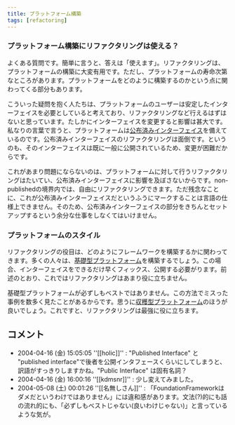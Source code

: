 ```yaml
---
title: プラットフォーム構築
tags: [refactoring]
---
```


### プラットフォーム構築にリファクタリングは使える？

よくある質問です。簡単に言うと、答えは「使えます」。リファクタリングは、プラットフォームの構築に大変有用です。ただし、プラットフォームの寿命次第なところがあります。プラットフォームをどのように構築するのかという点に関わってくる部分もあります。

こういった疑問を抱く人たちは、プラットフォームのユーザーは安定したインターフェイスを必要としていると考えており、リファクタリングなど行えるはずはないと思っています。たしかにインターフェイスを変更すると影響は甚大です。私なりの言葉で言うと、プラットフォームは[公布済みインターフェイス](/PublishedInterface)を備えているのです。公布済みインターフェイスのリファクタリングは面倒です。というのも、そのインターフェイスは既に一般に公開されているため、変更が困難だからです。

これがあまり問題にならないのは、プラットフォームに対して行うリファクタリングはたいてい、公布済みインターフェイスに影響を及ぼさないからです。non-publishedの境界内では、自由にリファクタリングできます。ただ残念なことに、これが公布済みインターフェイスだというふうにマークすることは言語の仕様上できません。そのため、公布済みインターフェイスの部分をきちんとセットアップするという余分な仕事をしなくてはいけません。

### プラットフォームのスタイル

リファクタリングの役目は、どのようにフレームワークを構築するかに関わってきます。多くの人々は、[基礎型プラットフォーム](/FoundationPlatform)を構築するでしょう。この場合、インターフェイスをできるだけ早くフィックス、公開する必要がります。前述のとおり、これではリファクタリングはあまり役に立ちません。

基礎型プラットフォームが必ずしもベストではありません。この方法でミスった事例を数多く見たことがあるからです。思うに[収穫型プラットフォーム](/HarvestedPlatform)のほうが良いでしょう。これですと、リファクタリングは最強に役に立ちます。

## コメント

* 2004-04-16 (金) 15:05:05 ''[[holic]]'' : "Published Interface" と "published interface"で後者を公開インタフェースくらいにしてしまうと、訳語がすっきりしますかね。"Public Interface" は固有名詞？
* 2004-04-16 (金) 16:00:16 ''[[kdmsnr]]'' : 少し変えてみました。
* 2004-05-08 (土) 00:01:26 ''[[名無しさん]]'' : 「FoundationFrameworkはダメだというわけではありません」には違和感があります。文法(?)的にも話の流れ的にも、「必ずしもベストじゃない(良いわけじゃない)」と言っているような気が。
